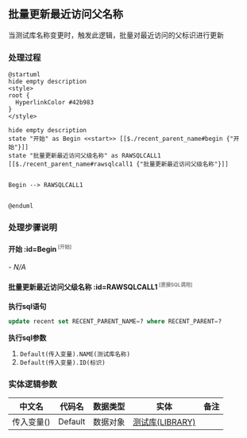 ## 批量更新最近访问父名称 <!-- {docsify-ignore-all} -->

   当测试库名称变更时，触发此逻辑，批量对最近访问的父标识进行更新

### 处理过程

```plantuml
@startuml
hide empty description
<style>
root {
  HyperlinkColor #42b983
}
</style>

hide empty description
state "开始" as Begin <<start>> [[$./recent_parent_name#begin {"开始"}]]
state "批量更新最近访问父级名称" as RAWSQLCALL1  [[$./recent_parent_name#rawsqlcall1 {"批量更新最近访问父级名称"}]]


Begin --> RAWSQLCALL1


@enduml
```


### 处理步骤说明

#### 开始 :id=Begin<sup class="footnote-symbol"> <font color=gray size=1>[开始]</font></sup>



*- N/A*
#### 批量更新最近访问父级名称 :id=RAWSQLCALL1<sup class="footnote-symbol"> <font color=gray size=1>[直接SQL调用]</font></sup>



<p class="panel-title"><b>执行sql语句</b></p>

```sql
update recent set RECENT_PARENT_NAME=? where RECENT_PARENT=?
```

<p class="panel-title"><b>执行sql参数</b></p>

1. `Default(传入变量).NAME(测试库名称)`
2. `Default(传入变量).ID(标识)`




### 实体逻辑参数

|    中文名   |    代码名    |  数据类型    |  实体   |备注 |
| --------| --------| -------- | -------- | --------   |
|传入变量(<i class="fa fa-check"/></i>)|Default|数据对象|[测试库(LIBRARY)](module/TestMgmt/library.md)||
